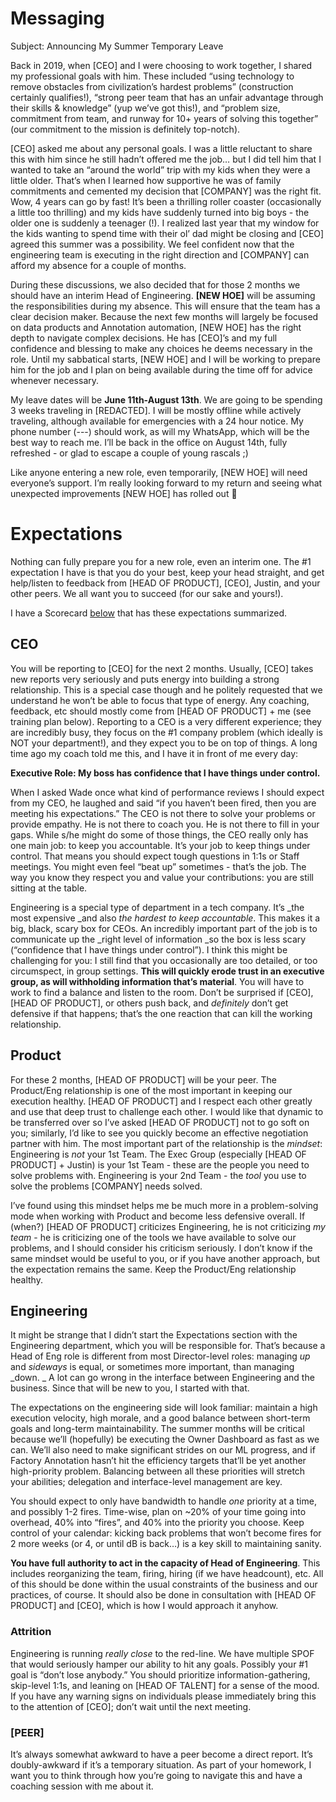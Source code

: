 # Messaging

Subject: Announcing My Summer Temporary Leave

Back in 2019, when [CEO] and I were choosing to work together, I shared my professional goals with him. These included “using technology to remove obstacles from civilization’s hardest problems” (construction certainly qualifies!), “strong peer team that has an unfair advantage through their skills & knowledge” (yup we’ve got this!), and “problem size, commitment from team, and runway for 10+ years of solving this together” (our commitment to the mission is definitely top-notch).

[CEO] asked me about any personal goals. I was a little reluctant to share this with him since he still hadn’t offered me the job… but I did tell him that I wanted to take an “around the world” trip with my kids when they were a little older. That’s when I learned how supportive he was of family commitments and cemented my decision that [COMPANY] was the right fit. Wow, 4 years can go by fast! It’s been a thrilling roller coaster (occasionally a little too thrilling) and my kids have suddenly turned into big boys - the older one is suddenly a teenager (!). I realized last year that my window for the kids wanting to spend time with their ol’ dad might be closing and [CEO] agreed this summer was a possibility. We feel confident now that the engineering team is executing in the right direction and [COMPANY] can afford my absence for a couple of months.

During these discussions, we also decided that for those 2 months we should have an interim Head of Engineering. **[NEW HOE]** will be assuming the responsibilities during my absence. This will ensure that the team has a clear decision maker. Because the next few months will largely be focused on data products and Annotation automation, [NEW HOE] has the right depth to navigate complex decisions. He has [CEO]’s and my full confidence and blessing to make any choices he deems necessary in the role. Until my sabbatical starts, [NEW HOE] and I will be working to prepare him for the job and I plan on being available during the time off for advice whenever necessary.

My leave dates will be **June 11th-August 13th**. We are going to be spending 3 weeks traveling in [REDACTED]. I will be mostly offline while actively traveling, although available for emergencies with a 24 hour notice. My phone number (---) should work, as will my WhatsApp, which will be the best way to reach me. I’ll be back in the office on August 14th, fully refreshed - or glad to escape a couple of young rascals ;) 

Like anyone entering a new role, even temporarily, [NEW HOE] will need everyone’s support. I’m really looking forward to my return and seeing what unexpected improvements [NEW HOE] has rolled out 🙂



# Expectations

Nothing can fully prepare you for a new role, even an interim one. The #1 expectation I have is that you do your best, keep your head straight, and get help/listen to feedback from [HEAD OF PRODUCT], [CEO], Justin, and your other peers. We all want you to succeed (for our sake and yours!). 

I have a Scorecard [below](#heading=h.qox3jnol9ww8) that has these expectations summarized. 


## CEO

You will be reporting to [CEO] for the next 2 months. Usually, [CEO] takes new reports very seriously and puts energy into building a strong relationship. This is a special case though and he politely requested that we understand he won’t be able to focus that type of energy. Any coaching, feedback, etc should mostly come from [HEAD OF PRODUCT] + me (see training plan below). Reporting to a CEO is a very different experience; they are incredibly busy, they focus on the #1 company problem (which ideally is NOT your department!), and they expect you to be on top of things. A long time ago my coach told me this, and I have it in front of me every day:

**Executive Role: My boss has confidence that I have things under control.**

When I asked Wade once what kind of performance reviews I should expect from my CEO, he laughed and said “if you haven’t been fired, then you are meeting his expectations.” The CEO is not there to solve your problems or provide empathy. He is not there to coach you. He is not there to fill in your gaps. While s/he might do some of those things, the CEO really only has one main job: to keep you accountable. It’s your job to keep things under control. That means you should expect tough questions in 1:1s or Staff meetings. You might even feel “beat up” sometimes - that’s the job. The way you know they respect you and value your contributions: you are still sitting at the table. 

Engineering is a special type of department in a tech company. It’s _the most expensive _and also _the hardest to keep accountable_. This makes it a big, black, scary box for CEOs. An incredibly important part of the job is to communicate up the _right level of information _so the box is less scary (“confidence that I have things under control”). I think this might be challenging for you: I still find that you occasionally are too detailed, or too circumspect, in group settings. **This will quickly erode trust in an executive group, as will withholding information that’s material**. You will have to work to find a balance and listen to the room. Don’t be surprised if [CEO], [HEAD OF PRODUCT], or others push back, and _definitely_ don’t get defensive if that happens; that’s the one reaction that can kill the working relationship.


## Product

For these 2 months, [HEAD OF PRODUCT] will be your peer. The Product/Eng relationship is one of the most important in keeping our execution healthy. [HEAD OF PRODUCT] and I respect each other greatly and use that deep trust to challenge each other. I would like that dynamic to be transferred over so I’ve asked [HEAD OF PRODUCT] not to go soft on you; similarly, I’d like to see you quickly become an effective negotiation partner with him. The most important part of the relationship is the _mindset_: Engineering is _not_ your 1st Team. The Exec Group (especially [HEAD OF PRODUCT] + Justin) is your 1st Team - these are the people you need to solve problems with. Engineering is your 2nd Team - the _tool_ you use to solve the problems [COMPANY] needs solved.

I’ve found using this mindset helps me be much more in a problem-solving mode when working with Product and become less defensive overall. If (when?) [HEAD OF PRODUCT] criticizes Engineering, he is not criticizing _my team_ - he is criticizing one of the tools we have available to solve our problems, and I should consider his criticism seriously. I don’t know if the same mindset would be useful to you, or if you have another approach, but the expectation remains the same. Keep the Product/Eng relationship healthy.


## Engineering

It might be strange that I didn’t start the Expectations section with the Engineering department, which you will be responsible for. That’s because a Head of Eng role is different from most Director-level roles: managing _up_ and _sideways_ is equal, or sometimes more important, than managing _down. _ A lot can go wrong in the interface between Engineering and the business. Since that will be new to you, I started with that.

The expectations on the engineering side will look familiar: maintain a high execution velocity, high morale, and a good balance between short-term goals and long-term maintainability. The summer months will be critical because we’ll (hopefully) be executing the Owner Dashboard as fast as we can. We’ll also need to make significant strides on our ML progress, and if Factory Annotation hasn’t hit the efficiency targets that’ll be yet another high-priority problem. Balancing between all these priorities will stretch your abilities; delegation and interface-level management are key.

You should expect to only have bandwidth to handle _one_ priority at a time, and possibly 1-2 fires. Time-wise, plan on ~20% of your time going into overhead, 40% into “fires”, and 40% into the priority you choose. Keep control of your calendar: kicking back problems that won’t become fires for 2 more weeks (or 4, or until dB is back…) is a key skill to maintaining sanity. 

**You have full authority to act in the capacity of Head of Engineering**. This includes reorganizing the team, firing, hiring (if we have headcount), etc. All of this should be done within the usual constraints of the business and our practices, of course. It should also be done in consultation with [HEAD OF PRODUCT] and [CEO], which is how I would approach it anyhow. 


### Attrition

Engineering is running _really close_ to the red-line. We have multiple SPOF that would seriously hamper our ability to hit any goals. Possibly your #1 goal is “don’t lose anybody.” You should prioritize information-gathering, skip-level 1:1s, and leaning on [HEAD OF TALENT] for a sense of the mood. If you have any warning signs on individuals please immediately bring this to the attention of [CEO]; don’t wait until the next meeting.


### [PEER]

It’s always somewhat awkward to have a peer become a direct report. It’s doubly-awkward if it’s a temporary situation. As part of your homework, I want you to think through how you’re going to navigate this and have a coaching session with me about it. 


